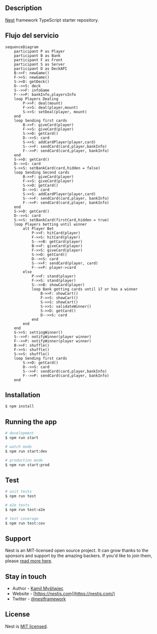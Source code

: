 ## Description

[Nest](https://github.com/nestjs/nest) framework TypeScript starter repository.

## Flujo del servicio

```mermaid
sequenceDiagram
    participant P as Player
    participant B as Bank
    participant F as Front
    participant S as Server
    participant D as DeckAPI
    B->>F: newGame()
    F->>S: newGame()
    S->>D: getDeck()
    D-->>S: deck
    S-->>F: infoGame
    F-->>P: bankInfo,playersInfo
    loop Players Dealing
        P->>F: deal(mount)
        F->>S: deal(player,mount)
        S->>S: setDeal(player, mount)
    end
    loop Sending first cards
        B->>F: giveCard(player)
        F->>S: giveCard(player)
        S->>D: getCard()
        D-->>S: card
        S->>S: addCardPlayer(player,card)
        S-->>F: sendCard(card,player,bankInfo)
        F-->>P: sendCard(card,player, bankInfo)
    end
    S->>D: getCard()
    D-->>S: card
    S->>S: setBankCard(card,hidden = false)
    loop Sending Second cards
        B->>F: giveCard(player)
        F->>S: giveCard(player)
        S->>D: getCard()
        D-->>S: card
        S->>S: addCardPlayer(player,card)
        S-->>F: sendCard(card,player, bankInfo)
        F-->>P: sendCard(card,player, bankInfo)
    end
    S->>D: getCard()
    D-->>S: card
    S->>S: setBankCard(firstCard,hidden = true)
    loop Players betting until winner
        alt Player Bet
            P->>F: hitCard(player)
            F->>S: hitCard(player)
            S-->>B: getCard(player)
            B->>F: giveCard(player)
            F->>S: giveCard(player)
            S->>D: getCard()
            D-->>S: card
            S-->>F: sendCard(player, card)
            F-->>P: player->card
        else
            P->>F: stand(player)
            F->>S: stand(player)
            S-->>B: showCard(player)
            loop Bank getting cards until 17 or has a winner
                B->>F: showCart()
                F->>S: showCart()
                S->>S: showCart()
                S->>S: validateWinner()
                S->>D: getCard()
                D-->>S: card
            end
        end
    end
    S->>S: settingWinner()
    S-->>F: notifyWinner(player winner)
    F-->>P: notifyWinner(player winner)
    B->>F: shuffle()
    F->>S: shuffle()
    S->>S: shuffle()
    loop Sending first cards
        S->>D: getCard()
        D-->>S: card
        S-->>F: sendCard(card,player,bankInfo)
        F-->>P: sendCard(card,player, bankInfo)
    end

```

## Installation

```bash
$ npm install
```

## Running the app

```bash
# development
$ npm run start

# watch mode
$ npm run start:dev

# production mode
$ npm run start:prod
```

## Test

```bash
# unit tests
$ npm run test

# e2e tests
$ npm run test:e2e

# test coverage
$ npm run test:cov
```

## Support

Nest is an MIT-licensed open source project. It can grow thanks to the sponsors and support by the amazing backers. If you'd like to join them, please [read more here](https://docs.nestjs.com/support).

## Stay in touch

- Author - [Kamil Myśliwiec](https://kamilmysliwiec.com)
- Website - [https://nestjs.com](https://nestjs.com/)
- Twitter - [@nestframework](https://twitter.com/nestframework)

## License

Nest is [MIT licensed](LICENSE).
